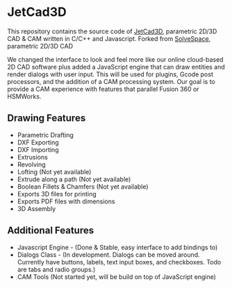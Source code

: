 JetCad3D
==========

This repository contains the source code of [JetCad3D][jetcad_website], parametric
2D/3D CAD & CAM written in C/C++ and Javascript.  Forked from [SolveSpace][sswebsite], parametric 2D/3D CAD

We changed the interface to look and feel more like our online cloud-based 2D CAD software plus added a JavaScript engine that can draw entities and render dialogs with user input. This will be used for plugins, Gcode post processors, and the addition of a CAM processing system. Our goal is to provide a CAM experience with features that parallel Fusion 360 or HSMWorks.

[jetcad_website]: http://jetcad.io/
[sswebsite]: http://solvespace.com/

Drawing Features
-----------------
- Parametric Drafting
- DXF Exporting
- DXF Importing
- Extrusions
- Revolving
- Lofting (Not yet available)
- Extrude along a path (Not yet available)
- Boolean Fillets & Chamfers (Not yet available)
- Exports 3D files for printing
- Exports PDF files with dimensions
- 3D Assembly

Additional Features
--------------------
- Javascript Engine - (Done & Stable, easy interface to add bindings to)
- Dialogs Class - (In development. Dialogs can be moved around. Currently have buttons, labels, text input boxes, and checkboxes. Todo are tabs and radio groups.)
- CAM Tools (Not started yet, will be build on top of JavaScript engine)